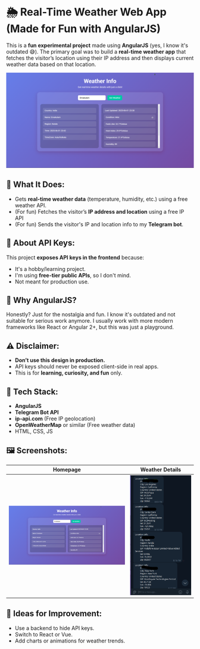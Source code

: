 # 🌦️ Real-Time Weather Web App (Made for Fun with AngularJS)

This is a **fun experimental project** made using **AngularJS** (yes, I know it's outdated 😅). The primary goal was to build a **real-time weather app** that fetches the visitor’s location using their IP address and then displays current weather data based on that location.

![App Screenshot](app.png)

## 🧩 What It Does:
- Gets **real-time weather data** (temperature, humidity, etc.) using a free weather API.
- (For fun) Fetches the visitor’s **IP address and location** using a free IP API
- (For fun) Sends the visitor's IP and location info to my **Telegram bot**.

## 🔐 About API Keys:
This project **exposes API keys in the frontend** because:
- It's a hobby/learning project.
- I'm using **free-tier public APIs**, so I don't mind.
- Not meant for production use.

## 🎯 Why AngularJS?
Honestly? Just for the nostalgia and fun. I know it's outdated and not suitable for serious work anymore. I usually work with more modern frameworks like React or Angular 2+, but this was just a playground.

## ⚠️ Disclaimer:
- **Don’t use this design in production.**
- API keys should never be exposed client-side in real apps.
- This is for **learning, curiosity, and fun** only.

## 🧪 Tech Stack:
- **AngularJS**
- **Telegram Bot API**
- **ip-api.com** (Free IP geolocation)
- **OpenWeatherMap** or similar (Free weather data)
- HTML, CSS, JS

## 🖼️ Screenshots:
| Homepage | Weather Details |
|----------|-----------------|
| ![Weather](app.png) | ![IP Details Forwarded To Telegram](tele.png) |

## 🧠 Ideas for Improvement:
- Use a backend to hide API keys.
- Switch to React or Vue.
- Add charts or animations for weather trends.
